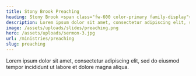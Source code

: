 ```yaml
---
title: Stony Brook Preaching
heading: Stony Brook <span class="fw-600 color-primary family-display">Preaching</span>
description: Lorem ipsum dolor sit amet, consectetur adipiscing elit, sed do eiusmod tempor incididunt ut labore et dolore magna aliqua.
image: /assets/uploads/slides/preaching.png
hero: /assets/uploads/sermon-3.jpg
url: /ministries/preaching
slug: preaching
---
```


Lorem ipsum dolor sit amet, consectetur adipiscing elit, sed do eiusmod tempor incididunt ut labore et dolore magna aliqua.